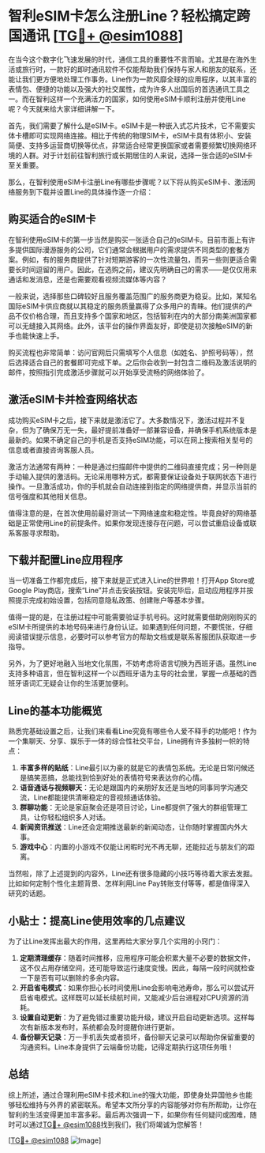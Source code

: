 # 智利eSIM卡怎么注册Line？轻松搞定跨国通讯 [[TG💪+ @esim1088](https://t.me/s/esim1088)]

在当今这个数字化飞速发展的时代，通信工具的重要性不言而喻。尤其是在海外生活或旅行时，一款好的即时通讯软件不仅能帮助我们保持与家人和朋友的联系，还能让我们更方便地处理工作事务。Line作为一款风靡全球的应用程序，以其丰富的表情包、便捷的功能以及强大的社交属性，成为许多人出国后的首选通讯工具之一。而在智利这样一个充满活力的国家，如何使用eSIM卡顺利注册并使用Line呢？今天就来给大家详细讲解一下。

首先，我们需要了解什么是eSIM卡。eSIM卡是一种嵌入式芯片技术，它不需要实体卡槽即可实现网络连接。相比于传统的物理SIM卡，eSIM卡具有体积小、安装简便、支持多运营商切换等优点，非常适合经常更换国家或者需要频繁切换网络环境的人群。对于计划前往智利旅行或长期居住的人来说，选择一张合适的eSIM卡至关重要。

那么，在智利使用eSIM卡注册Line有哪些步骤呢？以下将从购买eSIM卡、激活网络服务到下载并设置Line的具体操作逐一介绍：

## 购买适合的eSIM卡

在智利使用eSIM卡的第一步当然是购买一张适合自己的eSIM卡。目前市面上有许多提供国际漫游服务的公司，它们通常会根据用户的需求提供不同类型的套餐方案。例如，有的服务商提供了针对短期游客的一次性流量包，而另一些则更适合需要长时间逗留的用户。因此，在选购之前，建议先明确自己的需求——是仅仅用来通话和发消息，还是也需要观看视频流媒体等内容？

一般来说，选择那些口碑较好且服务覆盖范围广的服务商更为稳妥。比如，某知名国际eSIM卡供应商就以其稳定的服务质量赢得了众多用户的青睐。他们提供的产品不仅价格合理，而且支持多个国家和地区，包括智利在内的大部分南美洲国家都可以无缝接入其网络。此外，该平台的操作界面友好，即使是初次接触eSIM的新手也能快速上手。

购买流程也非常简单：访问官网后只需填写个人信息（如姓名、护照号码等），然后选择适合自己的套餐即可完成下单。之后你会收到一封包含二维码及激活说明的邮件，按照指引完成激活步骤就可以开始享受流畅的网络体验了。

## 激活eSIM卡并检查网络状态

成功购买eSIM卡之后，接下来就是激活它了。大多数情况下，激活过程并不复杂，但为了确保万无一失，最好提前准备好一部兼容设备，并确保手机系统版本是最新的。如果不确定自己的手机是否支持eSIM功能，可以在网上搜索相关型号的信息或者直接咨询客服人员。

激活方法通常有两种：一种是通过扫描邮件中提供的二维码直接完成；另一种则是手动输入提供的激活码。无论采用哪种方式，都需要保证设备处于联网状态下进行操作。一旦激活成功，你的手机就会自动连接到指定的网络提供商，并显示当前的信号强度和其他相关信息。

值得注意的是，在首次使用前最好测试一下网络速度和稳定性。毕竟良好的网络基础是正常使用Line的前提条件。如果你发现连接存在问题，可以尝试重启设备或联系客服寻求帮助。

## 下载并配置Line应用程序

当一切准备工作都完成后，接下来就是正式进入Line的世界啦！打开App Store或Google Play商店，搜索“Line”并点击安装按钮。安装完毕后，启动应用程序并按照提示完成初始设置，包括同意隐私政策、创建账户等基本步骤。

值得一提的是，在注册过程中可能需要验证手机号码。这时就需要借助刚刚购买的eSIM卡所提供的本地号码来进行身份认证。如果遇到任何问题，不要慌张，仔细阅读错误提示信息，必要时可以参考官方的帮助文档或是联系客服团队获取进一步指导。

另外，为了更好地融入当地文化氛围，不妨考虑将语言切换为西班牙语。虽然Line支持多种语言，但在智利这样一个以西班牙语为主导的社会里，掌握一点基础的西班牙语词汇无疑会让你的生活更加便利。

## Line的基本功能概览

熟悉完基础设置之后，让我们来看看Line究竟有哪些令人爱不释手的功能吧！作为一个集聊天、分享、娱乐于一体的综合性社交平台，Line拥有许多独树一帜的特点：

1. **丰富多样的贴纸**：Line最引以为豪的就是它的表情包系统。无论是日常问候还是搞笑恶搞，总能找到恰到好处的表情符号来表达你的心情。
2. **语音通话与视频聊天**：无论是跟国内的亲朋好友还是当地的同事同学沟通交流，Line都能提供清晰稳定的音视频通话体验。
3. **群聊功能**：无论是家庭聚会还是项目讨论，Line都提供了强大的群组管理工具，让你轻松组织多人对话。
4. **新闻资讯推送**：Line还会定期推送最新的新闻动态，让你随时掌握国内外大事。
5. **游戏中心**：内置的小游戏不仅能让闲暇时光不再无聊，还能拉近与朋友们的距离。

当然啦，除了上述提到的内容外，Line还有很多隐藏的小技巧等待着大家去发掘。比如如何定制个性化主题背景、怎样利用Line Pay转账支付等等，都是值得深入研究的话题。

## 小贴士：提高Line使用效率的几点建议

为了让Line发挥出最大的作用，这里再给大家分享几个实用的小窍门：

1. **定期清理缓存**：随着时间推移，应用程序可能会积累大量不必要的数据文件，这不仅占用存储空间，还可能导致运行速度变慢。因此，每隔一段时间就检查一下是否有可以删除的多余内容。
2. **开启省电模式**：如果你担心长时间使用Line会影响电池寿命，那么可以尝试开启省电模式。这样既可以延长续航时间，又能减少后台进程对CPU资源的消耗。
3. **设置自动更新**：为了避免错过重要功能升级，建议开启自动更新选项。这样每次有新版本发布时，系统都会及时提醒你进行更新。
4. **备份聊天记录**：万一手机丢失或者损坏，备份聊天记录可以帮助你保留重要的沟通资料。Line本身提供了云端备份功能，记得定期执行这项任务哦！

## 总结

综上所述，通过合理利用eSIM卡技术和Line的强大功能，即使身处异国他乡也能够轻松维持与外界的紧密联系。希望本文所分享的内容能够对你有所帮助，让你在智利的生活变得更加丰富多彩。最后再次强调一下，如果你有任何疑问或困难，随时可以通过[TG💪+ @esim1088](https://t.me/s/esim1088)找到我们，我们将竭诚为您解答！

[[TG💪+ @esim1088](https://t.me/s/esim1088) ![Image](https://i.postimg.cc/4NQfJmqS/Snipaste-2025-05-13-00-14-12.png)]